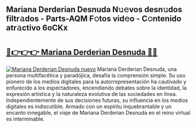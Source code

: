## Mariana Derderian Desnuda N𝚞𝚎vos desn𝚞dos filtr𝚊dos - Parts-AQM F𝚘tos vid𝚎o - C𝚘ntenido atr𝚊ctivo 6oCKx

# <h2><a href="http://mb4tutx.tromn.icu/?c=Mariana+Derderian+Desnuda">🔗👉👉👉 Mariana Derderian Desnuda 🔗🔗</a></h2>

[![Mariana Derderian Desnuda nuevo](https://i.imgur.com/pEAQMta.gif)](http://mb4tutx.tromn.icu/?c=Mariana+Derderian+Desnuda)
Mariana Derderian Desnuda, una persona multifacética y paradójica, desafía la comprensión simple. Su uso pionero de los medios digitales para la autorrepresentación ha cautivado y enfurecido a los espectadores, encendiendo debates sobre la identidad, la expresión artística y la naturaleza evolutiva de las sociedades en línea. Independientemente de sus decisiones futuras, su influencia en los medios digitales es indiscutible. Armado con un espíritu inquebrantable y un encanto innegable, el viaje de Mariana Derderian Desnuda en el reino virtual es interminable.

